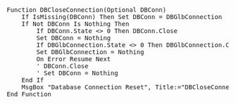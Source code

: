 <pre>
Function DBCloseConnection(Optional DBConn)
    If IsMissing(DBConn) Then Set DBConn = DBGlbConnection
    If Not DBConn Is Nothing Then
        If DBConn.State <> 0 Then DBConn.Close
        Set DBConn = Nothing
        If DBGlbConnection.State <> 0 Then DBGlbConnection.Close
        Set DBGlbConnection = Nothing
        On Error Resume Next
        ' DBConn.Close
        ' Set DBConn = Nothing
    End If
    MsgBox "Database Connection Reset", Title:="DBCloseConnection"
End Function
</pre>
